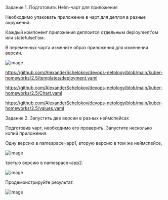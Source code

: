 Задание 1. Подготовить Helm-чарт для приложения

Необходимо упаковать приложение в чарт для деплоя в разные окружения.

Каждый компонент приложения деплоится отдельным deployment’ом или statefulset’ом.

В переменных чарта измените образ приложения для изменения версии.

![image](https://github.com/AlexanderSchelokov/devops-netology/assets/121572590/d39af0af-da1c-4871-87dc-f4431031e8ea)

https://github.com/AlexanderSchelokov/devops-netology/blob/main/kuber-homeworks/2.5/templates/deployment.yaml

https://github.com/AlexanderSchelokov/devops-netology/blob/main/kuber-homeworks/2.5/Chart.yaml

https://github.com/AlexanderSchelokov/devops-netology/blob/main/kuber-homeworks/2.5/values.yaml

Задание 2. Запустить две версии в разных неймспейсах

Подготовив чарт, необходимо его проверить. Запуститe несколько копий приложения.

Одну версию в namespace=app1, вторую версию в том же неймспейсе,

![image](https://github.com/AlexanderSchelokov/devops-netology/assets/121572590/09cf214a-61c2-4991-990b-6f5c8b36d273)

третью версию в namespace=app2.

![image](https://github.com/AlexanderSchelokov/devops-netology/assets/121572590/1194afa0-4490-4054-908e-42440ac40f03)

Продемонстрируйте результат.

![image](https://github.com/AlexanderSchelokov/devops-netology/assets/121572590/c7224a93-8699-41e8-bb9e-b558d85d9bf1)


